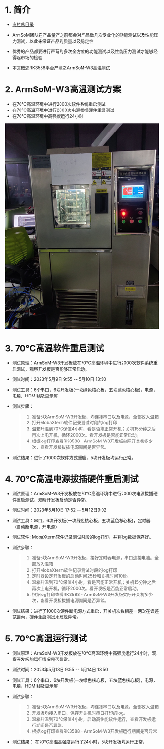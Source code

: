 # 1. 简介
- [专栏总目录](https://blog.csdn.net/nb124667390/article/details/130725546)

- ArmSoM团队在产品量产之前都会对产品做几次专业化的功能测试以及性能压力测试，以此来保证产品的质量以及稳定性

- 优秀的产品都要进行严苛的多次全方位的功能测试以及性能压力测试才能够经得起市场的检验

- 本文概述RK3588平台产测之ArmSoM-W3高温测试

# 2. ArmSoM-W3高温测试方案
-  在70℃高温环境中进行2000次软件系统重启测试
-  在70℃高温环境中进行2000次电源拔插硬件重启测试
-  在70℃高温环境中高强度运行24小时

![在这里插入图片描述](https://github.com/ArmSoM/Embedded-Technology-Blog/blob/main/image/armsom-test/High-temperature-test.jpeg#pic_left=500x)

# 3. 70℃高温软件重启测试
- 测试原理：ArmSoM-W3开发板放在70℃高温环境中进行2000次软件系统重启测试，观察开发板是否能够正常启动。
- 测试时间：2023年5月9日 9:55 -- 5月10日 13:50
- 测试工具：6个串口，6块开发板(一块绿色核心板，五块蓝色核心板)，电源，电脑，HDMI线及显示屏
- 测试步骤：
	
	
	> 1. 准备5块ArmSoM-W3开发板，均连接串口以及电源，全部放入温箱
	> 2. 打开MobaXterm软件记录测试时段的log打印
	> 3. 温箱升温到70℃保值4小时，看是否能正常开机；关机15分钟之后再次上电开机，循环2000次。看开发板是否能正常启动。
	> 4. 根据log打印查看RK3588 - ArmSoM-W3开发板实际开关机多少次，查看开发板拔插电源期间是否异常。


- 测试结果：进行了1000次软件方式重启，5块开发板均运行正常。

# 4. 70℃高温电源拔插硬件重启测试
- 测试原理：ArmSoM-W3开发板放在70℃高温环境中进行2000次电源拔插硬件重启测试，观察开发板启动是否异常。
- 测试时间：2023年5月10日 17:52 -- 5月12日9:02

- 测试工具：串口，6块开发板(一块绿色核心板，五块蓝色核心板)，定时器（自动断电源，开电源）

- 测试软件:   MobaXterm软件记录测试时段的log打印，并将log数据保存好。

- 测试步骤：


	> 1. 准备5块ArmSoM-W3开发板，接好定时器电源，串口连接电脑。全部放入温箱
	> 2. 打开MobaXterm软件记录测试时段的log打印
	> 3. 定时器设定开发板的启动时间25秒和关机时间10秒。
	> 4. 温箱升温到70℃保值4小时，看是否能正常开机；关机15分钟之后再次上电开机，循环2000次。看开发板是否能正常启动。
	> 5. 根据log打印查看RK3588 - ArmSoM-W3开发板实际开关机多少次，查看开发板拔插电源期间是否异常。

- 测试结果：进行了1000次硬件断电源方式重启，开关机次数相差一两次在误差范围内，硬件重启测试未发现异常。
# 5. 70℃高温运行测试
- 测试原理：ArmSoM-W3开发板放在70℃高温环境中高强度运行24小时，观察开发板的运行情况是否异常。
- 测试时间：2023年5月13日 9:55 -- 5月14日 13:50
- 测试工具：6个串口，6块开发板(一块绿色核心板，五块蓝色核心板)，电源，电脑，HDMI线及显示屏
- 测试步骤：
	
	> 1. 准备5块ArmSoM-W3开发板，均连接串口以及电源，全部放入温箱
	> 2. 开发板均接入串口，保存开关机时串口打印的log。
	> 3. 温箱升温到70℃保值4小时，启动高性能软件运行，查看开发板运行期间是否异常。
	> 4. 根据log打印查看RK3588 - ArmSoM-W3开发板运行期间是否异常

- 测试结果： 在70℃高温高强度运行了24小时，5块开发板均运行正常。